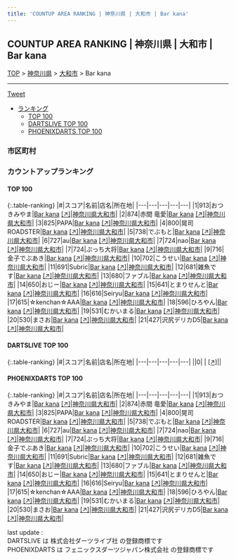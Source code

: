 ```yaml
---
title: 'COUNTUP AREA RANKING | 神奈川県 | 大和市 | Bar kana'
---
```

## COUNTUP AREA RANKING | 神奈川県 | 大和市 | Bar kana

[TOP](/darts/rank/) > [神奈川県](/darts/rank/神奈川県/) > [大和市](/darts/rank/神奈川県/大和市/) > Bar kana

___

<a href="https://twitter.com/share?ref_src=twsrc%5Etfw" data-text="COUNTUP AREA RANKING | 神奈川県大和市Bar kana" class="twitter-share-button" data-hashtags="DARTSLIVE,PHOENIXDARTS,darts,ダーツ" data-show-count="false">Tweet</a>

* [ランキング](#カウントアップランキング)
    * [TOP 100](#top-100)
    * [DARTSLIVE TOP 100](#dartslive-top-100)
    * [PHOENIXDARTS TOP 100](#phoenixdarts-top-100)

### 市区町村

<ul>

</ul>

### カウントアップランキング

#### TOP 100



{:.table-ranking}
|#|スコア|名前|店名|所在地|
|---|---|---|---|---|
|1|913|<span class="rank-name-pd">おつきみやま</span>|<a href="/darts/rank/shops/78179.html">Bar kana</a> <a href="https://vs.phoenixdarts.com/jp/shop/shopDetailInfo/s_78179?s_seq=78179">[↗]</a>|<a href="/darts/rank/神奈川県/大和市">神奈川県大和市</a>|
|2|874|<span class="rank-name-pd"><span class="pro-icon-pd"></span>赤間 竜愛</span>|<a href="/darts/rank/shops/78179.html">Bar kana</a> <a href="https://vs.phoenixdarts.com/jp/shop/shopDetailInfo/s_78179?s_seq=78179">[↗]</a>|<a href="/darts/rank/神奈川県/大和市">神奈川県大和市</a>|
|3|825|<span class="rank-name-pd">PAPA</span>|<a href="/darts/rank/shops/78179.html">Bar kana</a> <a href="https://vs.phoenixdarts.com/jp/shop/shopDetailInfo/s_78179?s_seq=78179">[↗]</a>|<a href="/darts/rank/神奈川県/大和市">神奈川県大和市</a>|
|4|800|<span class="rank-name-pd">晃司ROADSTER</span>|<a href="/darts/rank/shops/78179.html">Bar kana</a> <a href="https://vs.phoenixdarts.com/jp/shop/shopDetailInfo/s_78179?s_seq=78179">[↗]</a>|<a href="/darts/rank/神奈川県/大和市">神奈川県大和市</a>|
|5|738|<span class="rank-name-pd">でぶもと</span>|<a href="/darts/rank/shops/78179.html">Bar kana</a> <a href="https://vs.phoenixdarts.com/jp/shop/shopDetailInfo/s_78179?s_seq=78179">[↗]</a>|<a href="/darts/rank/神奈川県/大和市">神奈川県大和市</a>|
|6|727|<span class="rank-name-pd">au</span>|<a href="/darts/rank/shops/78179.html">Bar kana</a> <a href="https://vs.phoenixdarts.com/jp/shop/shopDetailInfo/s_78179?s_seq=78179">[↗]</a>|<a href="/darts/rank/神奈川県/大和市">神奈川県大和市</a>|
|7|724|<span class="rank-name-pd">nao</span>|<a href="/darts/rank/shops/78179.html">Bar kana</a> <a href="https://vs.phoenixdarts.com/jp/shop/shopDetailInfo/s_78179?s_seq=78179">[↗]</a>|<a href="/darts/rank/神奈川県/大和市">神奈川県大和市</a>|
|7|724|<span class="rank-name-pd">ぷっち大将</span>|<a href="/darts/rank/shops/78179.html">Bar kana</a> <a href="https://vs.phoenixdarts.com/jp/shop/shopDetailInfo/s_78179?s_seq=78179">[↗]</a>|<a href="/darts/rank/神奈川県/大和市">神奈川県大和市</a>|
|9|716|<span class="rank-name-pd">金子でぶあき</span>|<a href="/darts/rank/shops/78179.html">Bar kana</a> <a href="https://vs.phoenixdarts.com/jp/shop/shopDetailInfo/s_78179?s_seq=78179">[↗]</a>|<a href="/darts/rank/神奈川県/大和市">神奈川県大和市</a>|
|10|702|<span class="rank-name-pd">こうせい</span>|<a href="/darts/rank/shops/78179.html">Bar kana</a> <a href="https://vs.phoenixdarts.com/jp/shop/shopDetailInfo/s_78179?s_seq=78179">[↗]</a>|<a href="/darts/rank/神奈川県/大和市">神奈川県大和市</a>|
|11|691|<span class="rank-name-pd">Subric</span>|<a href="/darts/rank/shops/78179.html">Bar kana</a> <a href="https://vs.phoenixdarts.com/jp/shop/shopDetailInfo/s_78179?s_seq=78179">[↗]</a>|<a href="/darts/rank/神奈川県/大和市">神奈川県大和市</a>|
|12|681|<span class="rank-name-pd">雑魚です</span>|<a href="/darts/rank/shops/78179.html">Bar kana</a> <a href="https://vs.phoenixdarts.com/jp/shop/shopDetailInfo/s_78179?s_seq=78179">[↗]</a>|<a href="/darts/rank/神奈川県/大和市">神奈川県大和市</a>|
|13|680|<span class="rank-name-pd">ファブル</span>|<a href="/darts/rank/shops/78179.html">Bar kana</a> <a href="https://vs.phoenixdarts.com/jp/shop/shopDetailInfo/s_78179?s_seq=78179">[↗]</a>|<a href="/darts/rank/神奈川県/大和市">神奈川県大和市</a>|
|14|650|<span class="rank-name-pd">おじー</span>|<a href="/darts/rank/shops/78179.html">Bar kana</a> <a href="https://vs.phoenixdarts.com/jp/shop/shopDetailInfo/s_78179?s_seq=78179">[↗]</a>|<a href="/darts/rank/神奈川県/大和市">神奈川県大和市</a>|
|15|641|<span class="rank-name-pd">とまりせんと</span>|<a href="/darts/rank/shops/78179.html">Bar kana</a> <a href="https://vs.phoenixdarts.com/jp/shop/shopDetailInfo/s_78179?s_seq=78179">[↗]</a>|<a href="/darts/rank/神奈川県/大和市">神奈川県大和市</a>|
|16|616|<span class="rank-name-pd">Seiryu</span>|<a href="/darts/rank/shops/78179.html">Bar kana</a> <a href="https://vs.phoenixdarts.com/jp/shop/shopDetailInfo/s_78179?s_seq=78179">[↗]</a>|<a href="/darts/rank/神奈川県/大和市">神奈川県大和市</a>|
|17|615|<span class="rank-name-pd">☆kenchan☆AAA</span>|<a href="/darts/rank/shops/78179.html">Bar kana</a> <a href="https://vs.phoenixdarts.com/jp/shop/shopDetailInfo/s_78179?s_seq=78179">[↗]</a>|<a href="/darts/rank/神奈川県/大和市">神奈川県大和市</a>|
|18|596|<span class="rank-name-pd">ひろやん</span>|<a href="/darts/rank/shops/78179.html">Bar kana</a> <a href="https://vs.phoenixdarts.com/jp/shop/shopDetailInfo/s_78179?s_seq=78179">[↗]</a>|<a href="/darts/rank/神奈川県/大和市">神奈川県大和市</a>|
|19|531|<span class="rank-name-pd">むかいまる</span>|<a href="/darts/rank/shops/78179.html">Bar kana</a> <a href="https://vs.phoenixdarts.com/jp/shop/shopDetailInfo/s_78179?s_seq=78179">[↗]</a>|<a href="/darts/rank/神奈川県/大和市">神奈川県大和市</a>|
|20|530|<span class="rank-name-pd">まさお</span>|<a href="/darts/rank/shops/78179.html">Bar kana</a> <a href="https://vs.phoenixdarts.com/jp/shop/shopDetailInfo/s_78179?s_seq=78179">[↗]</a>|<a href="/darts/rank/神奈川県/大和市">神奈川県大和市</a>|
|21|427|<span class="rank-name-pd">沢尻デリカD5</span>|<a href="/darts/rank/shops/78179.html">Bar kana</a> <a href="https://vs.phoenixdarts.com/jp/shop/shopDetailInfo/s_78179?s_seq=78179">[↗]</a>|<a href="/darts/rank/神奈川県/大和市">神奈川県大和市</a>|


#### DARTSLIVE TOP 100



{:.table-ranking}
|#|スコア|名前|店名|所在地|
|---|---|---|---|---|
||0|<span class="rank-name-dl"> </span>|<a href="/darts/rank/shops/.html"></a> <a href="">[↗]</a>|<a href="/darts/rank//"></a>|


#### PHOENIXDARTS TOP 100



{:.table-ranking}
|#|スコア|名前|店名|所在地|
|---|---|---|---|---|
|1|913|<span class="rank-name-pd">おつきみやま</span>|<a href="/darts/rank/shops/78179.html">Bar kana</a> <a href="https://vs.phoenixdarts.com/jp/shop/shopDetailInfo/s_78179?s_seq=78179">[↗]</a>|<a href="/darts/rank/神奈川県/大和市">神奈川県大和市</a>|
|2|874|<span class="rank-name-pd"><span class="pro-icon-pd"></span>赤間 竜愛</span>|<a href="/darts/rank/shops/78179.html">Bar kana</a> <a href="https://vs.phoenixdarts.com/jp/shop/shopDetailInfo/s_78179?s_seq=78179">[↗]</a>|<a href="/darts/rank/神奈川県/大和市">神奈川県大和市</a>|
|3|825|<span class="rank-name-pd">PAPA</span>|<a href="/darts/rank/shops/78179.html">Bar kana</a> <a href="https://vs.phoenixdarts.com/jp/shop/shopDetailInfo/s_78179?s_seq=78179">[↗]</a>|<a href="/darts/rank/神奈川県/大和市">神奈川県大和市</a>|
|4|800|<span class="rank-name-pd">晃司ROADSTER</span>|<a href="/darts/rank/shops/78179.html">Bar kana</a> <a href="https://vs.phoenixdarts.com/jp/shop/shopDetailInfo/s_78179?s_seq=78179">[↗]</a>|<a href="/darts/rank/神奈川県/大和市">神奈川県大和市</a>|
|5|738|<span class="rank-name-pd">でぶもと</span>|<a href="/darts/rank/shops/78179.html">Bar kana</a> <a href="https://vs.phoenixdarts.com/jp/shop/shopDetailInfo/s_78179?s_seq=78179">[↗]</a>|<a href="/darts/rank/神奈川県/大和市">神奈川県大和市</a>|
|6|727|<span class="rank-name-pd">au</span>|<a href="/darts/rank/shops/78179.html">Bar kana</a> <a href="https://vs.phoenixdarts.com/jp/shop/shopDetailInfo/s_78179?s_seq=78179">[↗]</a>|<a href="/darts/rank/神奈川県/大和市">神奈川県大和市</a>|
|7|724|<span class="rank-name-pd">nao</span>|<a href="/darts/rank/shops/78179.html">Bar kana</a> <a href="https://vs.phoenixdarts.com/jp/shop/shopDetailInfo/s_78179?s_seq=78179">[↗]</a>|<a href="/darts/rank/神奈川県/大和市">神奈川県大和市</a>|
|7|724|<span class="rank-name-pd">ぷっち大将</span>|<a href="/darts/rank/shops/78179.html">Bar kana</a> <a href="https://vs.phoenixdarts.com/jp/shop/shopDetailInfo/s_78179?s_seq=78179">[↗]</a>|<a href="/darts/rank/神奈川県/大和市">神奈川県大和市</a>|
|9|716|<span class="rank-name-pd">金子でぶあき</span>|<a href="/darts/rank/shops/78179.html">Bar kana</a> <a href="https://vs.phoenixdarts.com/jp/shop/shopDetailInfo/s_78179?s_seq=78179">[↗]</a>|<a href="/darts/rank/神奈川県/大和市">神奈川県大和市</a>|
|10|702|<span class="rank-name-pd">こうせい</span>|<a href="/darts/rank/shops/78179.html">Bar kana</a> <a href="https://vs.phoenixdarts.com/jp/shop/shopDetailInfo/s_78179?s_seq=78179">[↗]</a>|<a href="/darts/rank/神奈川県/大和市">神奈川県大和市</a>|
|11|691|<span class="rank-name-pd">Subric</span>|<a href="/darts/rank/shops/78179.html">Bar kana</a> <a href="https://vs.phoenixdarts.com/jp/shop/shopDetailInfo/s_78179?s_seq=78179">[↗]</a>|<a href="/darts/rank/神奈川県/大和市">神奈川県大和市</a>|
|12|681|<span class="rank-name-pd">雑魚です</span>|<a href="/darts/rank/shops/78179.html">Bar kana</a> <a href="https://vs.phoenixdarts.com/jp/shop/shopDetailInfo/s_78179?s_seq=78179">[↗]</a>|<a href="/darts/rank/神奈川県/大和市">神奈川県大和市</a>|
|13|680|<span class="rank-name-pd">ファブル</span>|<a href="/darts/rank/shops/78179.html">Bar kana</a> <a href="https://vs.phoenixdarts.com/jp/shop/shopDetailInfo/s_78179?s_seq=78179">[↗]</a>|<a href="/darts/rank/神奈川県/大和市">神奈川県大和市</a>|
|14|650|<span class="rank-name-pd">おじー</span>|<a href="/darts/rank/shops/78179.html">Bar kana</a> <a href="https://vs.phoenixdarts.com/jp/shop/shopDetailInfo/s_78179?s_seq=78179">[↗]</a>|<a href="/darts/rank/神奈川県/大和市">神奈川県大和市</a>|
|15|641|<span class="rank-name-pd">とまりせんと</span>|<a href="/darts/rank/shops/78179.html">Bar kana</a> <a href="https://vs.phoenixdarts.com/jp/shop/shopDetailInfo/s_78179?s_seq=78179">[↗]</a>|<a href="/darts/rank/神奈川県/大和市">神奈川県大和市</a>|
|16|616|<span class="rank-name-pd">Seiryu</span>|<a href="/darts/rank/shops/78179.html">Bar kana</a> <a href="https://vs.phoenixdarts.com/jp/shop/shopDetailInfo/s_78179?s_seq=78179">[↗]</a>|<a href="/darts/rank/神奈川県/大和市">神奈川県大和市</a>|
|17|615|<span class="rank-name-pd">☆kenchan☆AAA</span>|<a href="/darts/rank/shops/78179.html">Bar kana</a> <a href="https://vs.phoenixdarts.com/jp/shop/shopDetailInfo/s_78179?s_seq=78179">[↗]</a>|<a href="/darts/rank/神奈川県/大和市">神奈川県大和市</a>|
|18|596|<span class="rank-name-pd">ひろやん</span>|<a href="/darts/rank/shops/78179.html">Bar kana</a> <a href="https://vs.phoenixdarts.com/jp/shop/shopDetailInfo/s_78179?s_seq=78179">[↗]</a>|<a href="/darts/rank/神奈川県/大和市">神奈川県大和市</a>|
|19|531|<span class="rank-name-pd">むかいまる</span>|<a href="/darts/rank/shops/78179.html">Bar kana</a> <a href="https://vs.phoenixdarts.com/jp/shop/shopDetailInfo/s_78179?s_seq=78179">[↗]</a>|<a href="/darts/rank/神奈川県/大和市">神奈川県大和市</a>|
|20|530|<span class="rank-name-pd">まさお</span>|<a href="/darts/rank/shops/78179.html">Bar kana</a> <a href="https://vs.phoenixdarts.com/jp/shop/shopDetailInfo/s_78179?s_seq=78179">[↗]</a>|<a href="/darts/rank/神奈川県/大和市">神奈川県大和市</a>|
|21|427|<span class="rank-name-pd">沢尻デリカD5</span>|<a href="/darts/rank/shops/78179.html">Bar kana</a> <a href="https://vs.phoenixdarts.com/jp/shop/shopDetailInfo/s_78179?s_seq=78179">[↗]</a>|<a href="/darts/rank/神奈川県/大和市">神奈川県大和市</a>|


<div class="footer border-top border-gray-light mt-5 pt-3 text-right text-gray">
    last update : <span style="font-weight: italic" id="foot_last_modified"></span><br />
    DARTSLIVE は 株式会社ダーツライブ社 の登録商標です<br />
    PHOENIXDARTS は フェニックスダーツジャパン株式会社 の登録商標です<br />
</div>

<script src="https://cdnjs.cloudflare.com/ajax/libs/jquery.tablesorter/2.31.3/js/jquery.tablesorter.min.js" integrity="sha512-qzgd5cYSZcosqpzpn7zF2ZId8f/8CHmFKZ8j7mU4OUXTNRd5g+ZHBPsgKEwoqxCtdQvExE5LprwwPAgoicguNg==" crossorigin="anonymous" referrerpolicy="no-referrer"></script>
<link rel="stylesheet" href="https://cdnjs.cloudflare.com/ajax/libs/jquery.tablesorter/2.31.3/css/theme.default.min.css" integrity="sha512-wghhOJkjQX0Lh3NSWvNKeZ0ZpNn+SPVXX1Qyc9OCaogADktxrBiBdKGDoqVUOyhStvMBmJQ8ZdMHiR3wuEq8+w==" crossorigin="anonymous" referrerpolicy="no-referrer" />
<script>
$(function() {
    $(".table-ranking").tablesorter({sortList:[[0, 0]]});
    $("#foot_last_modified").text(formatDate(new Date(document.lastModified), 'yyyy-MM-dd HH:mm:ss'));
});
</script>

<script async src="https://platform.twitter.com/widgets.js" charset="utf-8"></script>